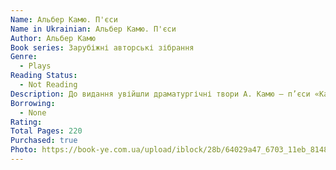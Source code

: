 ```yaml
---
Name: Альбер Камю. П'єси
Name in Ukrainian: Альбер Камю. П'єси
Author: Альбер Камю
Book series: Зарубіжні авторські зібрання
Genre:
  - Plays
Reading Status:
  - Not Reading
Description: До видання увійшли драматургічні твори А. Камю — п’єси «Калігула» (1944), «Непорозуміння» (1944), «Стан облоги» (1948), «Справедливі» (1949), в яких виразно відбилася еволюція його творчості. Вони й сьогодні з успіхом йдуть на багатьох театральних сценах і яскраво демонструють непересічний талант Камю-драматурга.
Borrowing:
  - None
Rating: 
Total Pages: 220
Purchased: true
Photo: https://book-ye.com.ua/upload/iblock/28b/64029a47_6703_11eb_8148_000c29ae1566_f049475d_6703_11eb_8148_000c29ae1566.jpg
---
```


